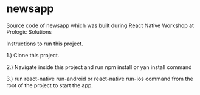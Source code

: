# newsapp
Source code of newsapp which was built during React Native Workshop at Prologic Solutions

Instructions to run this project.

1.) Clone this project.

2.) Navigate inside this project and run npm install or yan install command

3.) run react-native run-android or react-native run-ios command from the root of the project to start the app.
